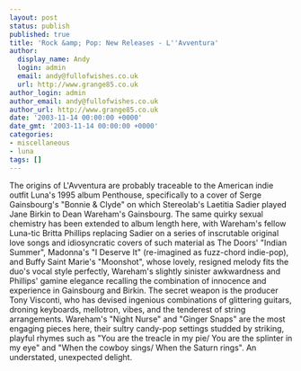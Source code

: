 ```yaml
---
layout: post
status: publish
published: true
title: 'Rock &amp; Pop: New Releases - L''Avventura'
author:
  display_name: Andy
  login: admin
  email: andy@fullofwishes.co.uk
  url: http://www.grange85.co.uk
author_login: admin
author_email: andy@fullofwishes.co.uk
author_url: http://www.grange85.co.uk
date: '2003-11-14 00:00:00 +0000'
date_gmt: '2003-11-14 00:00:00 +0000'
categories:
- miscellaneous
- luna
tags: []
---
```

<p>The origins of L'Avventura are probably traceable to the American indie outfit Luna's 1995 album Penthouse, specifically to a cover of Serge Gainsbourg's "Bonnie & Clyde" on which Stereolab's Laetitia Sadier played Jane Birkin to Dean Wareham's Gainsbourg. The same quirky sexual chemistry has been extended to album length here, with Wareham's fellow Luna-tic Britta Phillips replacing Sadier on a series of inscrutable original love songs and idiosyncratic covers of such material as The Doors' "Indian Summer", Madonna's "I Deserve It" (re-imagined as fuzz-chord indie-pop), and Buffy Saint Marie's "Moonshot", whose lovely, resigned melody fits the duo's vocal style perfectly, Wareham's slightly sinister awkwardness and Phillips' gamine elegance recalling the combination of innocence and experience in Gainsbourg and Birkin. The secret weapon is the producer Tony Visconti, who has devised ingenious combinations of glittering guitars, droning keyboards, mellotron, vibes, and the tenderest of string arrangements. Wareham's "Night Nurse" and "Ginger Snaps" are the most engaging pieces here, their sultry candy-pop settings studded by striking, playful rhymes such as "You are the treacle in my pie/ You are the splinter in my eye" and "When the cowboy sings/ When the Saturn rings". An understated, unexpected delight.</p>
